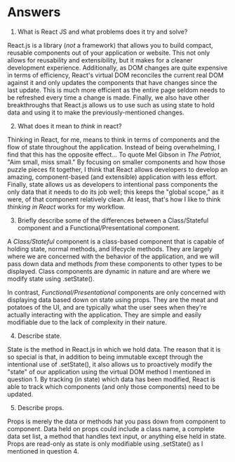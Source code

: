 # Answers

1.  What is React JS and what problems does it try and solve?

React.js is a library (_not_ a framework) that allows you to build compact, reusable components out of your application or website. This not only allows for reusability and extensibility, but it makes for a cleaner development experience. Additionally, as DOM changes are quite expensive in terms of efficiency, React's virtual DOM reconciles the current real DOM against it and only updates the components that have changes since the last update. This is much more efficient as the entire page seldom needs to be refreshed every time a change is made. Finally, we also have other breakthroughs that React.js allows us to use such as using state to hold data and using it to make the previously-mentioned changes.

2.  What does it mean to _think_ in react?

Thinking in React, for me, means to think in terms of components and the flow of state throughout the application. Instead of being overwhelming, I find that this has the opposite effect... To quote Mel Gibson in _The Patriot_, "Aim small, miss small." By focusing on smaller components and how those puzzle pieces fit together, I think that React allows developers to develop an amazing, component-based (and extensible) application with less effort. Finally, state allows us as developers to intentional pass components the only data that it needs to do its job well; this keeps the "global scope," as it were, of that component relatively clean. At least, that's how I like to think _thinking in React_ works for my workflow.

3.  Briefly describe some of the differences between a Class/Stateful component and a Functional/Presentational component.

A _Class/Stateful_ component is a class-based component that is capable of holding state, normal methods, and lifecycle methods. They are largely where we are concerned with the behavior of the application, and we will pass down data and methods _from_ these components to other types to be displayed. Class components are dynamic in nature and are where we modify state using .setState().

In contrast, _Functional/Presentational_ components are only concerned with displaying data based down on state using props. They are the meat and potatoes of the UI, and are typically what the user sees when they're actually interacting with the application. They are simple and easily modifiable due to the lack of complexity in their nature.

4.  Describe state.

State is the method in React.js in which we hold data. The reason that it is so special is that, in addition to being immutable except through the intentional use of .setState(), it also allows us to proactively modify the "state" of our application using the virtual DOM method I mentioned in question 1. By tracking (in state) which data has been modified, React is able to track which components (and only those components) need to be updated.

5.  Describe props.

Props is merely the data or methods hat you pass down from component to component. Data held on props could include a class name, a complete data set list, a method that handles text input, or anything else held in state. Props are read-only as state is only modifiable using .setState() as I mentioned in question 4.
